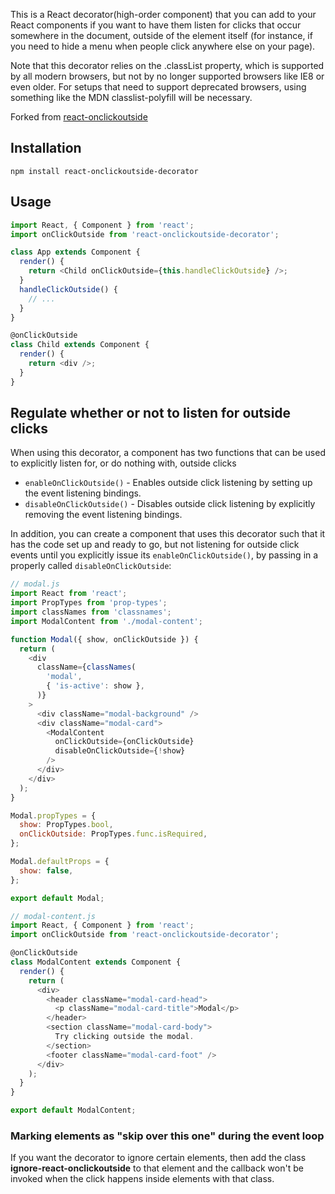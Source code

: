 This is a React decorator(high-order component) that you can add to your React components if you want to have them listen for clicks that occur somewhere in the document, outside of the element itself (for instance, if you need to hide a menu when people click anywhere else on your page).

Note that this decorator relies on the .classList property, which is supported by all modern browsers, but not by no longer supported browsers like IE8 or even older. For setups that need to support deprecated browsers, using something like the MDN classlist-polyfill will be necessary.

Forked from [react-onclickoutside](https://github.com/Pomax/react-onclickoutside)

## Installation

```
npm install react-onclickoutside-decorator
```

## Usage

```js
import React, { Component } from 'react';
import onClickOutside from 'react-onclickoutside-decorator';

class App extends Component {
  render() {
    return <Child onClickOutside={this.handleClickOutside} />;
  }
  handleClickOutside() {
    // ...
  }
}

@onClickOutside
class Child extends Component {
  render() {
    return <div />;
  }
}
```

## Regulate whether or not to listen for outside clicks

When using this decorator, a component has two functions that can be used to explicitly listen for, or do nothing with, outside clicks

- `enableOnClickOutside()` - Enables outside click listening by setting up the event listening bindings.
- `disableOnClickOutside()` - Disables outside click listening by explicitly removing the event listening bindings.
 
In addition, you can create a component that uses this decorator such that it has the code set up and ready to go, but not listening for outside click events until you explicitly issue its `enableOnClickOutside()`, by passing in a properly called `disableOnClickOutside`:


```js
// modal.js
import React from 'react';
import PropTypes from 'prop-types';
import classNames from 'classnames';
import ModalContent from './modal-content';

function Modal({ show, onClickOutside }) {
  return (
    <div
      className={classNames(
        'modal',
        { 'is-active': show },
      )}
    >
      <div className="modal-background" />
      <div className="modal-card">
        <ModalContent
          onClickOutside={onClickOutside}
          disableOnClickOutside={!show}
        />
      </div>
    </div>
  );
}

Modal.propTypes = {
  show: PropTypes.bool,
  onClickOutside: PropTypes.func.isRequired,
};

Modal.defaultProps = {
  show: false,
};

export default Modal;
```

```js
// modal-content.js
import React, { Component } from 'react';
import onClickOutside from 'react-onclickoutside-decorator';

@onClickOutside
class ModalContent extends Component {
  render() {
    return (
      <div>
        <header className="modal-card-head">
          <p className="modal-card-title">Modal</p>
        </header>
        <section className="modal-card-body">
          Try clicking outside the modal.
        </section>
        <footer className="modal-card-foot" />
      </div>
    );
  }
}

export default ModalContent;

```

### Marking elements as "skip over this one" during the event loop

If you want the decorator to ignore certain elements, then add the class **ignore-react-onclickoutside** to that element and the callback won't be invoked when the click happens inside elements with that class.
